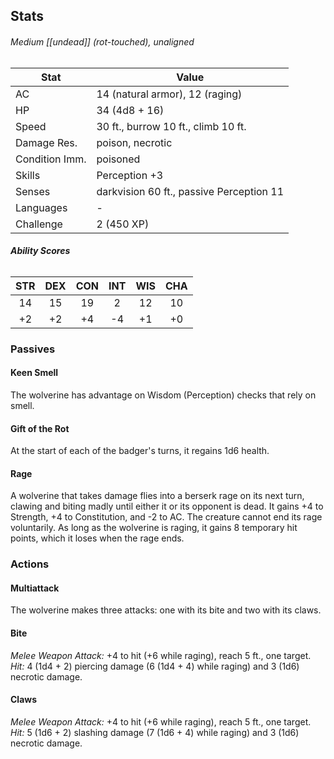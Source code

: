 ## Stats
###### *Medium [[undead]] (rot-touched), unaligned*
| Stat           | Value                                    |
| -------------- | ---------------------------------------- |
| AC             | 14 (natural armor), 12 (raging)          |
| HP             | 34 (4d8 + 16)                            |
| Speed          | 30 ft., burrow 10 ft., climb 10 ft.      |
| Damage Res.    | poison, necrotic                         |
| Condition Imm. | poisoned                                 |
| Skills         | Perception +3                            |
| Senses         | darkvision 60 ft., passive Perception 11 |
| Languages      | -                                        |
| Challenge      | 2 (450 XP)                               |
###### **Ability Scores**
| STR | DEX | CON | INT | WIS | CHA |
|:---:|:---:|:---:|:---:|:---:|:---:|
| 14  | 15  | 19  |  2  | 12  | 10  |
| +2  | +2  | +4  | -4  | +1  | +0  |
### Passives
#### Keen Smell
The wolverine has advantage on Wisdom (Perception) checks that rely on smell.
#### Gift of the Rot
At the start of each of the badger's turns, it regains 1d6 health.
#### Rage
A wolverine that takes damage flies into a berserk rage on its next turn, clawing and biting madly until either it or its opponent is dead. It gains +4 to Strength, +4 to Constitution, and -2 to AC. The creature cannot end its rage voluntarily. As long as the wolverine is raging, it gains 8 temporary hit points, which it loses when the rage ends.
### Actions
#### Multiattack
The wolverine makes three attacks: one with its bite and two with its claws.
#### Bite
_Melee Weapon Attack:_ +4 to hit (+6 while raging), reach 5 ft., one target. 
_Hit:_ 4 (1d4 + 2) piercing damage (6 (1d4 + 4) while raging) and 3 (1d6) necrotic damage.
#### Claws
_Melee Weapon Attack:_ +4 to hit (+6 while raging), reach 5 ft., one target. 
_Hit:_ 5 (1d6 + 2) slashing damage (7 (1d6 + 4) while raging) and 3 (1d6) necrotic damage.
